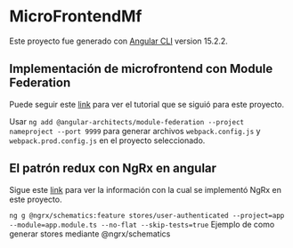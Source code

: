 # MicroFrontendMf

Este proyecto fue generado con [Angular CLI](https://github.com/angular/angular-cli) version 15.2.2.

## Implementación de microfrontend con Module Federation

Puede seguir este [link](https://www.youtube.com/watch?v=PnzI3GGozLA&ab_channel=weincode) para ver el tutorial que se siguió para este proyecto.

Usar `ng add @angular-architects/module-federation --project nameproject --port 9999` para generar archivos `webpack.config.js` y `webpack.prod.config.js` en el proyecto seleccionado.

## El patrón redux con NgRx en angular

Sigue este [link](https://academia-binaria.com/el-patron-redux-con-ngrx-en-angular/) para ver la información con la cual se implementó NgRx en este proyecto.

`ng g @ngrx/schematics:feature stores/user-authenticated --project=app --module=app.module.ts --no-flat --skip-tests=true` Ejemplo de como generar stores mediante @ngrx/schematics
